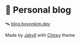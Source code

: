 # **📔 Personal blog**
🛰 [blog.hoyonkim.dev](https://blog.hoyonkim.dev)

Made by [Jekyll](https://jekyllrb.com) with [Chirpy](https://github.com/cotes2020/jekyll-theme-chirpy) theme
